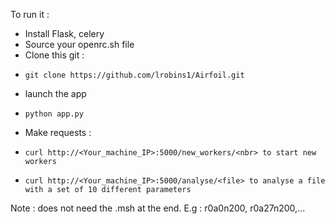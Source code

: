 To run it :
-   Install Flask, celery
-   Source your openrc.sh file
-   Clone this git : 
-     git clone https://github.com/lrobins1/Airfoil.git
-   launch the app 
-     python app.py
-   Make requests :
-     curl http://<Your_machine_IP>:5000/new_workers/<nbr> to start new workers
-     curl http://<Your_machine_IP>:5000/analyse/<file> to analyse a file with a set of 10 different parameters 
Note : <file> does not need the .msh at the end. E.g : r0a0n200, r0a27n200,...

